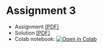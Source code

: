 # Assignment 3

* Assignment [[PDF]](https://github.com/pipeton8/6.864-advanced-nlp/blob/main/Assignments/Assignment%203/Assignment%203.pdf)
* Solution [[PDF]](https://github.com/pipeton8/6.864-advanced-nlp/blob/main/Assignments/Assignment%203/Assignment%203%20(Solution).pdf)
* Colab notebook: [![Open in Colab](https://colab.research.google.com/assets/colab-badge.svg)](https://colab.research.google.com/github/pipeton8/6.864-advanced-nlp/blob/main/Assignments/Assignment%203/hw3.ipynb)
